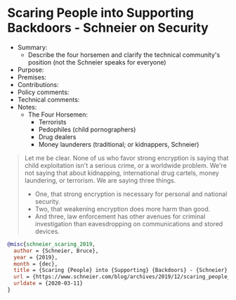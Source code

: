 # Scaring People into Supporting Backdoors - Schneier on Security

- Summary:
  - Describe the four horsemen and clarify the technical community's position (not the Schneier speaks for everyone)
- Purpose:
- Premises:
- Contributions:
- Policy comments:
- Technical comments:
- Notes:
  - The Four Horsemen:
    - Terrorists
    - Pedophiles (child pornographers)
    - Drug dealers
    - Money launderers (traditional; or kidnappers, Schneier)

>Let me be clear. None of us who favor strong encryption is saying that child exploitation isn't a serious crime, or a
worldwide problem. We're not saying that about kidnapping, international drug cartels, money laundering, or terrorism.
We are saying three things.
>  - One, that strong encryption is necessary for personal and national security.
>  - Two, that weakening encryption does more harm than good.
>  - And three, law enforcement has other avenues for criminal investigation than eavesdropping on communications and
    stored devices.

```bib
@misc{schneier_scaring_2019,
  author = {Schneier, Bruce},
  year = {2019},
  month = {dec},
  title = {Scaring {People} into {Supporting} {Backdoors} - {Schneier} on {Security}},
  url = {https://www.schneier.com/blog/archives/2019/12/scaring_people_.html},
  urldate = {2020-03-11}
}
```

